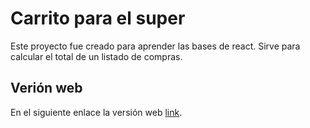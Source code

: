 # Carrito para el super

Este proyecto fue creado para aprender las bases de react.
Sirve para calcular el total de un listado de compras.

## Verión web

En el siguiente enlace la versión web [link](https://felcadev.github.io/carritodecompras/).